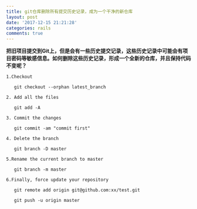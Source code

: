 ```yaml
---
title: git仓库删除所有提交历史记录，成为一个干净的新仓库
layout: post
date: '2017-12-15 21:21:28'
categories: rails
comments: true
---
```


**把旧项目提交到Git上，但是会有一些历史提交记录，这些历史记录中可能会有项目密码等敏感信息。如何删除这些历史记录，形成一个全新的仓库，并且保持代码不变呢？**
```
1.Checkout

   git checkout --orphan latest_branch

2. Add all the files

   git add -A

3. Commit the changes

   git commit -am "commit first"

4. Delete the branch

   git branch -D master

5.Rename the current branch to master

   git branch -m master

6.Finally, force update your repository

   git remote add origin git@github.com:xx/test.git
	 
   git push -u origin master 

```